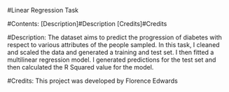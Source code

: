 #Linear Regression Task

#Contents:
[Description]#Description
[Credits]#Credits

#Description: The dataset aims to predict the progression of diabetes with respect to various attributes of the people sampled. In this task, I cleaned and scaled the data and generated a training and test set. I then fitted a multilinear regression model. I generated predictions for the test set and then calculated the R Squared value for the model.

#Credits:
This project was developed by Florence Edwards
